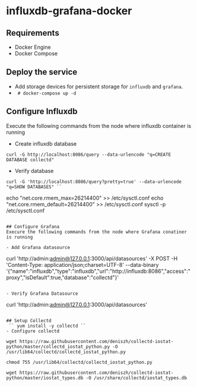 # influxdb-grafana-docker

## Requirements
- Docker Engine
- Docker Compose

## Deploy the service
- Add storage devices for persistent storage for ``influxdb`` and ``grafana``.
- `` # docker-compose up -d``

## Configure Influxdb
Execute the following commands from the node where influxdb container is running

- Create influxdb database
``` 
curl -G http://localhost:8086/query --data-urlencode "q=CREATE DATABASE collectd" 
```
- Verify database 
``` 
curl -G 'http://localhost:8086/query?pretty=true' --data-urlencode "q=SHOW DATABASES" ``

```
echo "net.core.rmem_max=26214400" >> /etc/sysctl.conf
echo "net.core.rmem_default=26214400" >> /etc/sysctl.conf
sysctl -p /etc/sysctl.conf
```

## Configure Grafana 
Execure the following commands from the node where Grafana conatiner is running

- Add Grafana datasource

 ``` 
 curl 'http://admin:admin@127.0.0.1:3000/api/datasources' -X POST -H 'Content-Type: application/json;charset=UTF-8' --data-binary '{"name":"influxdb","type":"influxdb","url":"http://influxdb:8086","access":"proxy","isDefault":true,"database":"collectd"}' 
 ```

- Verify Grafana Datasource
```
curl 'http://admin:admin@127.0.0.1:3000/api/datasources' 
```

## Setup Collectd
 `` yum install -y collectd ``
- Configure collectd 

wget https://raw.githubusercontent.com/deniszh/collectd-iostat-python/master/collectd_iostat_python.py -O /usr/lib64/collectd/collectd_iostat_python.py

chmod 755 /usr/lib64/collectd/collectd_iostat_python.py

wget https://raw.githubusercontent.com/deniszh/collectd-iostat-python/master/iostat_types.db -O /usr/share/collectd/iostat_types.db
```
